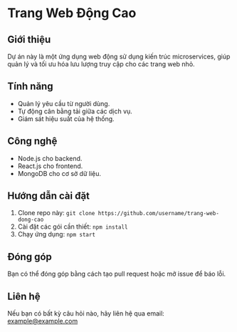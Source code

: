 # Trang Web Động Cao

## Giới thiệu
Dự án này là một ứng dụng web động sử dụng kiến trúc microservices, giúp quản lý và tối ưu hóa lưu lượng truy cập cho các trang web nhỏ. 

## Tính năng
- Quản lý yêu cầu từ người dùng.
- Tự động cân bằng tải giữa các dịch vụ.
- Giám sát hiệu suất của hệ thống.

## Công nghệ
- Node.js cho backend.
- React.js cho frontend.
- MongoDB cho cơ sở dữ liệu.

## Hướng dẫn cài đặt
1. Clone repo này: `git clone https://github.com/username/trang-web-dong-cao`
2. Cài đặt các gói cần thiết: `npm install`
3. Chạy ứng dụng: `npm start`

## Đóng góp
Bạn có thể đóng góp bằng cách tạo pull request hoặc mở issue để báo lỗi.

## Liên hệ
Nếu bạn có bất kỳ câu hỏi nào, hãy liên hệ qua email: example@example.com
